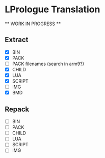# LPrologue Translation
** WORK IN PROGRESS **
## Extract
- [x] BIN
- [x] PACK
- [ ] PACK filenames (search in arm9?)
- [X] CHILD
- [x] LUA
- [x] SCRIPT
- [ ] IMG
- [x] BMD
## Repack
- [ ] BIN
- [ ] PACK
- [ ] CHILD
- [ ] LUA
- [ ] SCRIPT
- [ ] IMG
